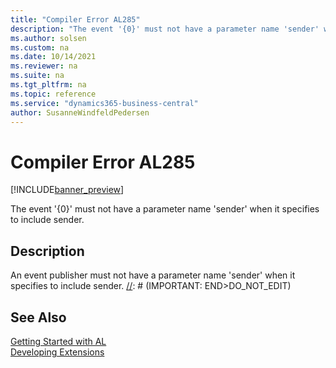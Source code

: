 ```yaml
---
title: "Compiler Error AL285"
description: "The event '{0}' must not have a parameter name 'sender' when it specifies to include sender."
ms.author: solsen
ms.custom: na
ms.date: 10/14/2021
ms.reviewer: na
ms.suite: na
ms.tgt_pltfrm: na
ms.topic: reference
ms.service: "dynamics365-business-central"
author: SusanneWindfeldPedersen
---
```

[//]: # (START>DO_NOT_EDIT)
[//]: # (IMPORTANT:Do not edit any of the content between here and the END>DO_NOT_EDIT.)
[//]: # (Any modifications should be made in the .xml files in the ModernDev repo.)
# Compiler Error AL285

[!INCLUDE[banner_preview](../includes/banner_preview.md)]

The event '{0}' must not have a parameter name 'sender' when it specifies to include sender.

## Description
An event publisher must not have a parameter name 'sender' when it specifies to include sender.
[//]: # (IMPORTANT: END>DO_NOT_EDIT)
## See Also  
[Getting Started with AL](../devenv-get-started.md)  
[Developing Extensions](../devenv-dev-overview.md)  
